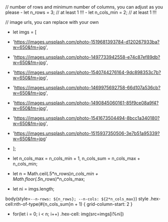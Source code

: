 <html>
<style>

@import 'compass/css3';

body {
  --l: calc(100vw/var(--n-cols));
  --hl: calc(.5*var(--l));
  --ri: calc(.5*#{sqrt(3)}*var(--l));
  box-sizing: border-box;
  display: grid;
  place-content: center;
  grid-template: repeat(var(--n-rows), var(--l))/ repeat(var(--n-cols), var(--ri));
  grid-gap: var(--hl) 0;
  overflow: hidden;
  margin: 0;
  padding: var(--hl) 0;
  height: 100vh;
  background: #262626;
  filter: drop-shadow(2px 2px 5px);
  
  @media (orientation: landscape) { --l: calc(100vh/(var(--n-rows) + 3)) }
}

.hex-cell {
  overflow: hidden;
  grid-column-end: span 2;
  margin: calc(-1*var(--hl)) 0;
  transform: scale(.95);
  clip-path: polygon(50% 0, 100% 25%, 100% 75%, 50% 100%, 0 75%, 0 25%)
}

img {
  --hl: 0;
  width: 100%; height: 100%;
  object-fit: cover;
  transform: scale(calc(1 + .2*var(--hl)));
  filter: brightness(calc(.6*(1 + var(--hl))));
  transition: .7s;
  
  &:hover { --hl: 1 }
}

</style>

<body>
// number of rows and minimum number of columns, you can adjust as you please
- let n_rows = 3; // at least 1 !!!
- let n_cols_min = 2; // at least 1 !!!

// image urls, you can replace with your own
- let imgs = [
-   'https://images.unsplash.com/photo-1519681393784-d120267933ba?w=650&fm=jpg', 
-   'https://images.unsplash.com/photo-1497733942558-e74c87ef89db?w=650&fm=jpg', 
-   'https://images.unsplash.com/photo-1540744276164-9dc898353c7b?w=650&fm=jpg', 
-   'https://images.unsplash.com/photo-1469975692758-66d107a536cb?w=650&fm=jpg', 
-   'https://images.unsplash.com/photo-1490845060161-85f9ce08a9f4?w=650&fm=jpg', 
-   'https://images.unsplash.com/photo-1541673504494-8bcc1a340180?w=650&fm=jpg', 
-   'https://images.unsplash.com/photo-1515937350506-3e7b51a95339?w=650&fm=jpg'
- ];

- let n_cols_max = n_cols_min + 1, n_cols_sum = n_cols_max + n_cols_min;
- let n = Math.ceil(.5*n_rows)*n_cols_min + Math.floor(.5*n_rows)*n_cols_max;
- let ni = imgs.length;

body(style=`--n-rows: ${n_rows}; --n-cols: ${2*n_cols_max}`)
  style .hex-cell:nth-of-type(#{n_cols_sum}n + 1) { grid-column-start: 2 }
  - for(let i = 0; i < n; i++)
    .hex-cell: img(src=imgs[i%ni])
</body>

</html>

